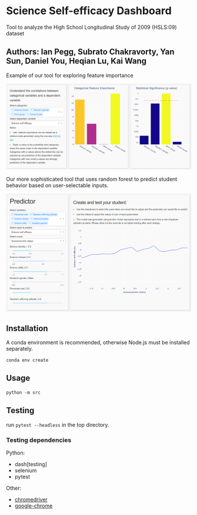 # Science Self-efficacy Dashboard
Tool to analyze the High School Longitudinal Study of 2009 (HSLS:09) dataset
## Authors: Ian Pegg, Subrato Chakravorty, Yan Sun, Daniel You, Heqian Lu, Kai Wang

Example of our tool for exploring feature importance

![](assets/dash-feature-importance.png)

Our more sophisticated tool that uses random forest to predict student behavior based on user-selectable inputs.

![](assets/dash-predictor.png)

## Installation

A conda environment is recommended, otherwise Node.js must be installed separately.

```
conda env create
```

## Usage

```
python -m src
```

## Testing

run `pytest --headless` in the top directory.

### Testing dependencies 

Python:
- dash[testing]
- selenium
- pytest

Other:
- [chromedriver](http://chromedriver.chromium.org/getting-started)
- [google-chrome](https://www.google.com/chrome/)

